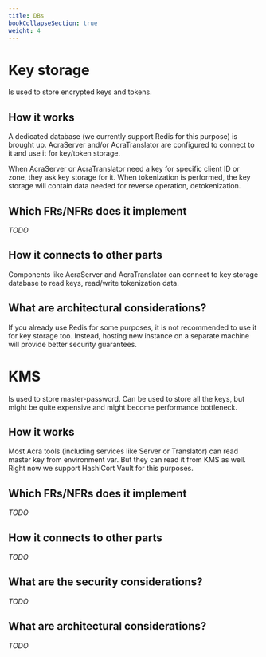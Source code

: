 ```yaml
---
title: DBs
bookCollapseSection: true
weight: 4
---
```


# Key storage 

Is used to store encrypted keys and tokens. 

## How it works

A dedicated database (we currently support Redis for this purpose) is brought up.
AcraServer and/or AcraTranslator are configured to connect to it and use it for key/token storage.

When AcraServer or AcraTranslator need a key for specific client ID or zone, they ask key storage for it.
When tokenization is performed, the key storage will contain data needed for reverse operation, detokenization.

## Which FRs/NFRs does it implement

_TODO_

## How it connects to other parts

Components like AcraServer and AcraTranslator can connect to key storage database to read keys, read/write tokenization data.

## What are architectural considerations? 

If you already use Redis for some purposes, it is not recommended to use it for key storage too.
Instead, hosting new instance on a separate machine will provide better security guarantees.

# KMS

Is used to store master-password. Can be used to store all the keys, but might be quite expensive and might become performance bottleneck. 

## How it works

Most Acra tools (including services like Server or Translator) can read master key from environment var.
But they can read it from KMS as well.
Right now we support HashiCort Vault for this purposes.

## Which FRs/NFRs does it implement

_TODO_

## How it connects to other parts

_TODO_

## What are the security considerations? 

_TODO_

## What are architectural considerations? 

_TODO_
